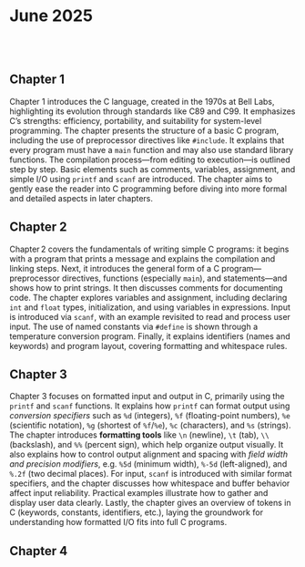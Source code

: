 # June 2025

<br> <br>

## Chapter 1
Chapter 1 introduces the C language, created in the 1970s at Bell Labs, highlighting its evolution through standards like C89 and C99. It emphasizes C’s strengths: efficiency, portability, and suitability for system-level programming. The chapter presents the structure of a basic C program, including the use of preprocessor directives like `#include`. It explains that every program must have a `main` function and may also use standard library functions. The compilation process—from editing to execution—is outlined step by step. Basic elements such as comments, variables, assignment, and simple I/O using `printf` and `scanf` are introduced. The chapter aims to gently ease the reader into C programming before diving into more formal and detailed aspects in later chapters.


## Chapter 2
Chapter 2 covers the fundamentals of writing simple C programs: it begins with a program that prints a message and explains the compilation and linking steps. Next, it introduces the general form of a C program—preprocessor directives, functions (especially `main`), and statements—and shows how to print strings. It then discusses comments for documenting code. The chapter explores variables and assignment, including declaring `int` and `float` types, initialization, and using variables in expressions. Input is introduced via `scanf`, with an example revisited to read and process user input. The use of named constants via `#define` is shown through a temperature conversion program. Finally, it explains identifiers (names and keywords) and program layout, covering formatting and whitespace rules.


## Chapter 3
Chapter 3 focuses on formatted input and output in C, primarily using the `printf` and `scanf` functions. It explains how `printf` can format output using *conversion specifiers* such as `%d` (integers), `%f` (floating-point numbers), `%e` (scientific notation), `%g` (shortest of `%f`/`%e`), `%c` (characters), and `%s` (strings). The chapter introduces **formatting tools** like `\n` (newline), `\t` (tab), `\\` (backslash), and `%%` (percent sign), which help organize output visually. It also explains how to control output alignment and spacing with *field width and precision modifiers*, e.g. `%5d` (minimum width), `%-5d` (left-aligned), and `%.2f` (two decimal places). For input, `scanf` is introduced with similar format specifiers, and the chapter discusses how whitespace and buffer behavior affect input reliability. Practical examples illustrate how to gather and display user data clearly. Lastly, the chapter gives an overview of tokens in C (keywords, constants, identifiers, etc.), laying the groundwork for understanding how formatted I/O fits into full C programs.


## Chapter 4
